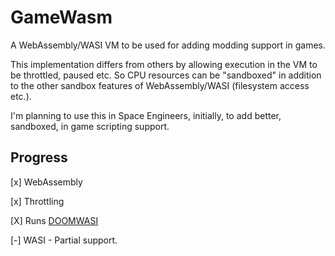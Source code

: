 # GameWasm
A WebAssembly/WASI VM to be used for adding modding support in games.

This implementation differs from others by allowing execution in the VM to be throttled, paused etc.  So CPU resources can be "sandboxed" in addition to the other sandbox features of WebAssembly/WASI (filesystem access etc.).

I'm planning to use this in Space Engineers, initially, to add better, sandboxed, in game scripting support.

## Progress

[x] WebAssembly

[x] Throttling

[X] Runs [DOOMWASI](/rockyjvec/DOOMWASI)

[-] WASI - Partial support.

